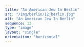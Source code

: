 ```yaml
---
title: "An American Jew In Berlin"
src: "/img/berlin/12_berlin.jpg"
alt: "An American Jew In Berlin"
sequence: 12
type: "image"
layout: "single"
orientation: "horizontal"
---
```

